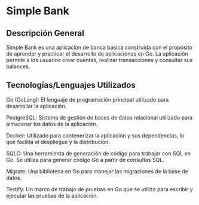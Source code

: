 # Simple Bank

## Descripción General

Simple Bank es una aplicación de banca básica construida con el propósito de aprender y practicar el desarrollo de aplicaciones en Go. La aplicación permite a los usuarios crear cuentas, realizar transacciones y consultar sus balances.

## Tecnologías/Lenguajes Utilizados

Go (GoLang): El lenguaje de programación principal utilizado para desarrollar la aplicación.

PostgreSQL: Sistema de gestión de bases de datos relacional utilizado para almacenar los datos de la aplicación.

Docker: Utilizado para contenerizar la aplicación y sus dependencias, lo que facilita el despliegue y la distribución.

SQLC: Una herramienta de generación de código para trabajar con SQL en Go. Se utiliza para generar código Go a partir de consultas SQL.

Migrate: Una biblioteca en Go para manejar las migraciones de la base de datos.

Testify: Un marco de trabajo de pruebas en Go que se utiliza para escribir y ejecutar las pruebas de la aplicación.
